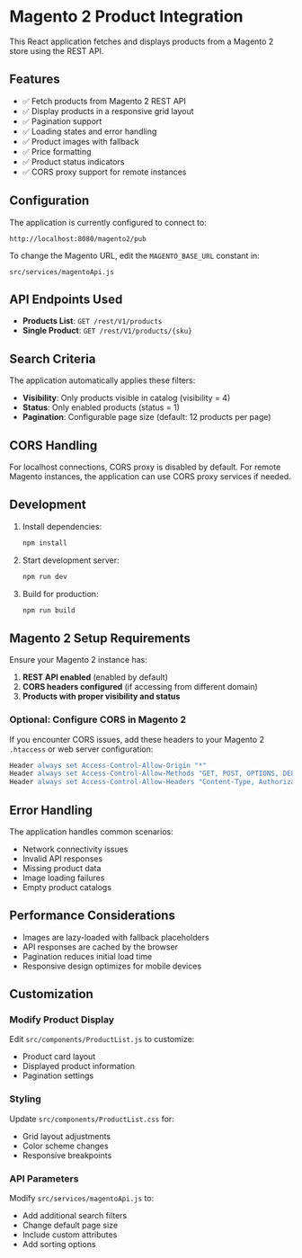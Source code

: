 # Magento 2 Product Integration

This React application fetches and displays products from a Magento 2 store using the REST API.

## Features

- ✅ Fetch products from Magento 2 REST API
- ✅ Display products in a responsive grid layout
- ✅ Pagination support
- ✅ Loading states and error handling
- ✅ Product images with fallback
- ✅ Price formatting
- ✅ Product status indicators
- ✅ CORS proxy support for remote instances

## Configuration

The application is currently configured to connect to:
```
http://localhost:8080/magento2/pub
```

To change the Magento URL, edit the `MAGENTO_BASE_URL` constant in:
```
src/services/magentoApi.js
```

## API Endpoints Used

- **Products List**: `GET /rest/V1/products`
- **Single Product**: `GET /rest/V1/products/{sku}`

## Search Criteria

The application automatically applies these filters:
- **Visibility**: Only products visible in catalog (visibility = 4)
- **Status**: Only enabled products (status = 1)
- **Pagination**: Configurable page size (default: 12 products per page)

## CORS Handling

For localhost connections, CORS proxy is disabled by default. For remote Magento instances, the application can use CORS proxy services if needed.

## Development

1. Install dependencies:
   ```bash
   npm install
   ```

2. Start development server:
   ```bash
   npm run dev
   ```

3. Build for production:
   ```bash
   npm run build
   ```

## Magento 2 Setup Requirements

Ensure your Magento 2 instance has:

1. **REST API enabled** (enabled by default)
2. **CORS headers configured** (if accessing from different domain)
3. **Products with proper visibility and status**

### Optional: Configure CORS in Magento 2

If you encounter CORS issues, add these headers to your Magento 2 `.htaccess` or web server configuration:

```apache
Header always set Access-Control-Allow-Origin "*"
Header always set Access-Control-Allow-Methods "GET, POST, OPTIONS, DELETE, PUT"
Header always set Access-Control-Allow-Headers "Content-Type, Authorization, X-Requested-With"
```

## Error Handling

The application handles common scenarios:
- Network connectivity issues
- Invalid API responses
- Missing product data
- Image loading failures
- Empty product catalogs

## Performance Considerations

- Images are lazy-loaded with fallback placeholders
- API responses are cached by the browser
- Pagination reduces initial load time
- Responsive design optimizes for mobile devices

## Customization

### Modify Product Display
Edit `src/components/ProductList.js` to customize:
- Product card layout
- Displayed product information
- Pagination settings

### Styling
Update `src/components/ProductList.css` for:
- Grid layout adjustments
- Color scheme changes
- Responsive breakpoints

### API Parameters
Modify `src/services/magentoApi.js` to:
- Add additional search filters
- Change default page size
- Include custom attributes
- Add sorting options